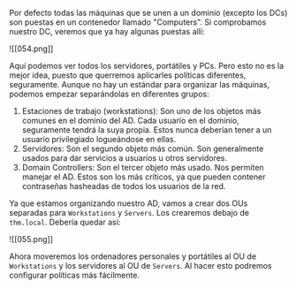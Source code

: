 Por defecto todas las máquinas que se unen a un dominio (excepto los DCs) son puestas en un contenedor llamado "Computers". Si comprobamos nuestro DC, veremos que ya hay algunas puestas allí:

![[054.png]]

Aquí podemos ver todos los servidores, portátiles y PCs. Pero esto no es la mejor idea, puesto que querremos aplicarles políticas diferentes, seguramente. Aunque no hay un estándar para organizar las máquinas, podemos empezar separándolas en diferentes grupos:

1. Estaciones de trabajo (workstations): Son uno de los objetos más comunes en el dominio del AD. Cada usuario en el dominio, seguramente tendrá la suya propia. Estos nunca deberían tener a un usuario privilegiado logueándose en ellas.
2. Servidores: Son el segundo objeto más común. Son generalmente usados para dar servicios a usuarios u otros servidores.
3. Domain Controllers: Son el tercer objeto más usado. Nos permiten manejar el AD. Estos son los más críticos, ya que pueden contener contraseñas hasheadas de todos los usuarios de la red.

Ya que estamos organizando nuestro AD, vamos a crear dos OUs separadas para `Workstations` y `Servers`. Los crearemos debajo de `thm.local`. Debería quedar así:

![[055.png]]

Ahora moveremos los ordenadores personales y portátiles al OU de `Workstations` y los servidores al OU de `Servers`. Al hacer esto podremos configurar políticas más fácilmente.